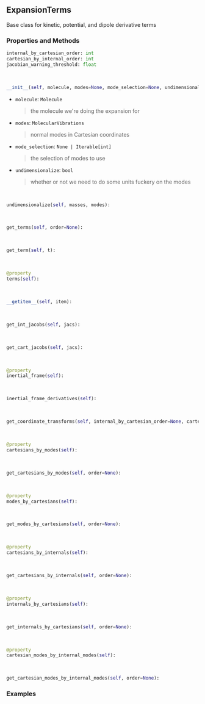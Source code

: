 ## <a id="Psience.VPT2.Terms.ExpansionTerms">ExpansionTerms</a>
Base class for kinetic, potential, and dipole derivative terms

### Properties and Methods
```python
internal_by_cartesian_order: int
cartesian_by_internal_order: int
jacobian_warning_threshold: float
```
<a id="Psience.VPT2.Terms.ExpansionTerms.__init__" class="docs-object-method">&nbsp;</a>
```python
__init__(self, molecule, modes=None, mode_selection=None, undimensionalize=True, logger=None, parallelizer=None, checkpointer=None, numerical_jacobians=True, eckart_embed=True): 
```

- `molecule`: `Molecule`
    >the molecule we're doing the expansion for
- `modes`: `MolecularVibrations`
    >normal modes in Cartesian coordinates
- `mode_selection`: `None | Iterable[int]`
    >the selection of modes to use
- `undimensionalize`: `bool`
    >whether or not we need to do some units fuckery on the modes

<a id="Psience.VPT2.Terms.ExpansionTerms.undimensionalize" class="docs-object-method">&nbsp;</a>
```python
undimensionalize(self, masses, modes): 
```

<a id="Psience.VPT2.Terms.ExpansionTerms.get_terms" class="docs-object-method">&nbsp;</a>
```python
get_terms(self, order=None): 
```

<a id="Psience.VPT2.Terms.ExpansionTerms.get_term" class="docs-object-method">&nbsp;</a>
```python
get_term(self, t): 
```

<a id="Psience.VPT2.Terms.ExpansionTerms.terms" class="docs-object-method">&nbsp;</a>
```python
@property
terms(self): 
```

<a id="Psience.VPT2.Terms.ExpansionTerms.__getitem__" class="docs-object-method">&nbsp;</a>
```python
__getitem__(self, item): 
```

<a id="Psience.VPT2.Terms.ExpansionTerms.get_int_jacobs" class="docs-object-method">&nbsp;</a>
```python
get_int_jacobs(self, jacs): 
```

<a id="Psience.VPT2.Terms.ExpansionTerms.get_cart_jacobs" class="docs-object-method">&nbsp;</a>
```python
get_cart_jacobs(self, jacs): 
```

<a id="Psience.VPT2.Terms.ExpansionTerms.inertial_frame" class="docs-object-method">&nbsp;</a>
```python
@property
inertial_frame(self): 
```

<a id="Psience.VPT2.Terms.ExpansionTerms.inertial_frame_derivatives" class="docs-object-method">&nbsp;</a>
```python
inertial_frame_derivatives(self): 
```

<a id="Psience.VPT2.Terms.ExpansionTerms.get_coordinate_transforms" class="docs-object-method">&nbsp;</a>
```python
get_coordinate_transforms(self, internal_by_cartesian_order=None, cartesian_by_internal_order=None, current_cache=None): 
```

<a id="Psience.VPT2.Terms.ExpansionTerms.cartesians_by_modes" class="docs-object-method">&nbsp;</a>
```python
@property
cartesians_by_modes(self): 
```

<a id="Psience.VPT2.Terms.ExpansionTerms.get_cartesians_by_modes" class="docs-object-method">&nbsp;</a>
```python
get_cartesians_by_modes(self, order=None): 
```

<a id="Psience.VPT2.Terms.ExpansionTerms.modes_by_cartesians" class="docs-object-method">&nbsp;</a>
```python
@property
modes_by_cartesians(self): 
```

<a id="Psience.VPT2.Terms.ExpansionTerms.get_modes_by_cartesians" class="docs-object-method">&nbsp;</a>
```python
get_modes_by_cartesians(self, order=None): 
```

<a id="Psience.VPT2.Terms.ExpansionTerms.cartesians_by_internals" class="docs-object-method">&nbsp;</a>
```python
@property
cartesians_by_internals(self): 
```

<a id="Psience.VPT2.Terms.ExpansionTerms.get_cartesians_by_internals" class="docs-object-method">&nbsp;</a>
```python
get_cartesians_by_internals(self, order=None): 
```

<a id="Psience.VPT2.Terms.ExpansionTerms.internals_by_cartesians" class="docs-object-method">&nbsp;</a>
```python
@property
internals_by_cartesians(self): 
```

<a id="Psience.VPT2.Terms.ExpansionTerms.get_internals_by_cartesians" class="docs-object-method">&nbsp;</a>
```python
get_internals_by_cartesians(self, order=None): 
```

<a id="Psience.VPT2.Terms.ExpansionTerms.cartesian_modes_by_internal_modes" class="docs-object-method">&nbsp;</a>
```python
@property
cartesian_modes_by_internal_modes(self): 
```

<a id="Psience.VPT2.Terms.ExpansionTerms.get_cartesian_modes_by_internal_modes" class="docs-object-method">&nbsp;</a>
```python
get_cartesian_modes_by_internal_modes(self, order=None): 
```

### Examples



